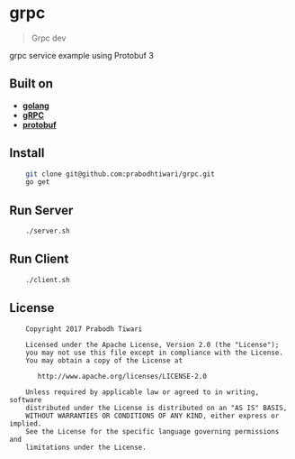 # grpc

> Grpc dev

grpc service example using Protobuf 3

Built on
--------

* **[golang](https://golang.org)**
* **[gRPC](http://www.grpc.io)**
* **[protobuf](https://developers.google.com/protocol-buffers/)**

Install
-------

```bash
    git clone git@github.com:prabodhtiwari/grpc.git
    go get
```

Run Server
----------

```bash
    ./server.sh
```

Run Client
----------

```bash
    ./client.sh
```

License
-------

```
    Copyright 2017 Prabodh Tiwari

    Licensed under the Apache License, Version 2.0 (the "License");
    you may not use this file except in compliance with the License.
    You may obtain a copy of the License at

       http://www.apache.org/licenses/LICENSE-2.0

    Unless required by applicable law or agreed to in writing, software
    distributed under the License is distributed on an "AS IS" BASIS,
    WITHOUT WARRANTIES OR CONDITIONS OF ANY KIND, either express or implied.
    See the License for the specific language governing permissions and
    limitations under the License.
```